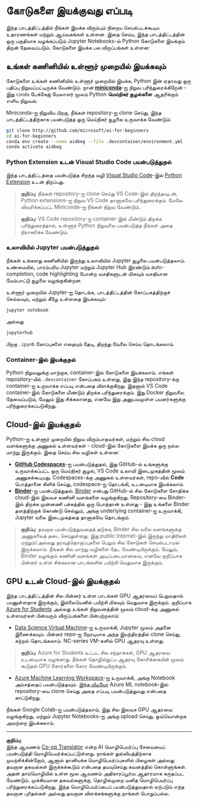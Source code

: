 <!--
CO_OP_TRANSLATOR_METADATA:
{
  "original_hash": "7df19702b8d2d3f7c4238c51bec2c8fc",
  "translation_date": "2025-10-11T11:34:48+00:00",
  "source_file": "lessons/0-course-setup/how-to-run.md",
  "language_code": "ta"
}
-->
# கோடுகளை இயக்குவது எப்படி

இந்த பாடத்திட்டத்தில் நீங்கள் இயக்க விரும்பும் நிறைய செயல்படக்கூடிய உதாரணங்கள் மற்றும் ஆய்வகங்கள் உள்ளன. இதை செய்ய, இந்த பாடத்திட்டத்தின் ஒரு பகுதியாக வழங்கப்படும் Jupyter Notebooks-ல் Python கோடுகளை இயக்கும் திறன் தேவைப்படும். கோடுகளை இயக்க பல விருப்பங்கள் உள்ளன:

## உங்கள் கணினியில் உள்ளூர் முறையில் இயக்கவும்

கோடுகளை உங்கள் கணினியில் உள்ளூர் முறையில் இயக்க, Python இன் ஏதாவது ஒரு பதிப்பு நிறுவப்பட்டிருக்க வேண்டும். நான் **[miniconda](https://conda.io/en/latest/miniconda.html)**-ஐ நிறுவ பரிந்துரைக்கிறேன் - இது `conda` பேக்கேஜ் மேலாளர் மூலம் Python **மெய்நிகர் சூழல்களை** ஆதரிக்கும் எளிய நிறுவல்.

Miniconda-ஐ நிறுவிய பிறகு, நீங்கள் repository-ஐ clone செய்து, இந்த பாடத்திட்டத்திற்காக பயன்படுத்த ஒரு மெய்நிகர் சூழலை உருவாக்க வேண்டும்:

```bash
git clone http://github.com/microsoft/ai-for-beginners
cd ai-for-beginners
conda env create --name ai4beg --file .devcontainer/environment.yml
conda activate ai4beg
```

### Python Extension உடன் Visual Studio Code பயன்படுத்துதல்

இந்த பாடத்திட்டத்தை பயன்படுத்த சிறந்த வழி [Visual Studio Code](http://code.visualstudio.com/?WT.mc_id=academic-77998-cacaste)-இல் [Python Extension](https://marketplace.visualstudio.com/items?itemName=ms-python.python&WT.mc_id=academic-77998-cacaste) உடன் திறப்பது.

> **குறிப்பு**: நீங்கள் repository-ஐ clone செய்து VS Code-இல் திறந்தவுடன், Python extensions-ஐ நிறுவ VS Code தானாகவே பரிந்துரைக்கும். மேலே விவரிக்கப்பட்ட Miniconda-ஐ நீங்கள் நிறுவ வேண்டும்.

> **குறிப்பு**: VS Code repository-ஐ container-இல் மீண்டும் திறக்க பரிந்துரைத்தால், உள்ளூர் Python நிறுவலை பயன்படுத்த நீங்கள் அதை நிராகரிக்க வேண்டும்.

### உலாவியில் Jupyter பயன்படுத்துதல்

நீங்கள் உங்களது கணினியில் இருந்து உலாவியில் Jupyter சூழலை பயன்படுத்தலாம். உண்மையில், பாரம்பரிய Jupyter மற்றும் Jupyter Hub இரண்டும் auto-completion, code highlighting போன்ற வசதிகளுடன் மிகவும் வசதியான மேம்பாட்டு சூழலை வழங்குகின்றன.

உள்ளூர் முறையில் Jupyter-ஐ தொடங்க, பாடத்திட்டத்தின் கோப்பகத்திற்குச் செல்லவும், மற்றும் கீழே உள்ளதை இயக்கவும்:

```bash
jupyter notebook
```
அல்லது
```bash
jupyterhub
```
பிறகு `.ipynb` கோப்புகளை எதையும் தேடி, திறந்து வேலை செய்ய தொடங்கலாம்.

### Container-இல் இயக்குதல்

Python நிறுவலுக்கு மாற்றாக, container-இல் கோடுகளை இயக்கலாம். எங்கள் repository-யில் `.devcontainer` கோப்பகம் உள்ளது, இது இந்த repository-க்கு container-ஐ உருவாக்க எப்படி என்பதை விளக்குகிறது. இதனால் VS Code container-இல் கோடுகளை மீண்டும் திறக்க பரிந்துரைக்கும். இது Docker நிறுவலை தேவைப்படும், மேலும் இது சிக்கலானது, எனவே இது அனுபவமுள்ள பயனர்களுக்கு பரிந்துரைக்கப்படுகிறது.

## Cloud-இல் இயக்குதல்

Python-ஐ உள்ளூர் முறையில் நிறுவ விரும்பாதவர்கள், மற்றும் சில cloud வளங்களுக்கு அணுகல் உள்ளவர்கள் - cloud-இல் கோடுகளை இயக்க ஒரு நல்ல மாற்று இருக்கும். இதை செய்ய சில வழிகள் உள்ளன:

* **[GitHub Codespaces](https://github.com/features/codespaces)**-ஐ பயன்படுத்துதல், இது GitHub-ல் உங்களுக்கு உருவாக்கப்பட்ட ஒரு மெய்நிகர் சூழல், VS Code உலாவி இடைமுகத்தின் மூலம் அணுகக்கூடியது. Codespaces-க்கு அணுகல் உள்ளவர்கள், repo-வில் **Code** பொத்தானை கிளிக் செய்து, codespace-ஐ தொடங்கி, உடனடியாக இயக்கலாம்.
* **[Binder](https://mybinder.org/v2/gh/microsoft/ai-for-beginners/HEAD)**-ஐ பயன்படுத்துதல். [Binder](https://mybinder.org) என்பது GitHub-ல் சில கோடுகளை சோதிக்க cloud-இல் இலவச கணினி வளங்களை வழங்குகிறது. Repository-யை Binder-இல் திறக்க முன்னணி பக்கத்தில் ஒரு பொத்தான் உள்ளது - இது உங்களை Binder தளத்திற்குக் கொண்டு செல்லும், அங்கு underlying container-ஐ உருவாக்கி, Jupyter வலை இடைமுகத்தை தானாகவே தொடங்கும்.

> **குறிப்பு**: தவறாக பயன்படுத்துவதைத் தடுக்க, Binder சில வலை வளங்களுக்கு அணுகலைத் தடை செய்துள்ளது. இது public Internet-இல் இருந்து மாதிரிகள் மற்றும்/அல்லது தரவுத்தொகுப்புகளை பெறும் சில கோடுகள் செயல்படாமல் இருக்கலாம். நீங்கள் சில மாற்று வழிகளை தேட வேண்டியிருக்கும். மேலும், Binder வழங்கும் கணினி வளங்கள் அடிப்படையானவை, எனவே குறிப்பாக பின்னர் உள்ள சிக்கலான பாடங்களில் பயிற்சி மெதுவாக இருக்கும்.

## GPU உடன் Cloud-இல் இயக்குதல்

இந்த பாடத்திட்டத்தின் சில பின்னர் உள்ள பாடங்கள் GPU ஆதரவைப் பெறுவதால் பயனுள்ளதாக இருக்கும், இல்லையெனில் பயிற்சி மிகவும் மெதுவாக இருக்கும். குறிப்பாக [Azure for Students](https://azure.microsoft.com/free/students/?WT.mc_id=academic-77998-cacaste) அல்லது உங்கள் நிறுவனத்தின் மூலம் cloud-க்கு அணுகல் உள்ளவர்கள் பின்வரும் விருப்பங்களை பின்பற்றலாம்:

* [Data Science Virtual Machine](https://docs.microsoft.com/learn/modules/intro-to-azure-data-science-virtual-machine/?WT.mc_id=academic-77998-cacaste)-ஐ உருவாக்கி, Jupyter மூலம் அதனை இணைக்கவும். பின்னர் repo-ஐ நேரடியாக அந்த இயந்திரத்தில் clone செய்து, கற்றல் தொடங்கலாம். NC-series VM-களில் GPU ஆதரவு உள்ளது.

> **குறிப்பு**: Azure for Students உட்பட சில சந்தாக்கள், GPU ஆதரவை உடனடியாக வழங்காது. நீங்கள் தொழில்நுட்ப ஆதரவு கோரிக்கையின் மூலம் கூடுதல் GPU கோர்களை கோர வேண்டியிருக்கும்.

* [Azure Machine Learning Workspace](https://azure.microsoft.com/services/machine-learning/?WT.mc_id=academic-77998-cacaste)-ஐ உருவாக்கி, அங்கு Notebook அம்சத்தைப் பயன்படுத்தவும். [இந்த வீடியோ](https://azure-for-academics.github.io/quickstart/azureml-papers/) Azure ML notebook-இல் repository-யை clone செய்து அதை எப்படி பயன்படுத்துவது என்பதை காட்டுகிறது.

நீங்கள் Google Colab-ஐ பயன்படுத்தலாம், இது சில இலவச GPU ஆதரவை வழங்குகிறது, மற்றும் Jupyter Notebooks-ஐ அங்கு upload செய்து, ஒவ்வொன்றாக அவற்றை இயக்கலாம்.

---

**குறிப்பு**:  
இந்த ஆவணம் [Co-op Translator](https://github.com/Azure/co-op-translator) என்ற AI மொழிபெயர்ப்பு சேவையைப் பயன்படுத்தி மொழிபெயர்க்கப்பட்டுள்ளது. நாங்கள் துல்லியத்திற்காக முயற்சிக்கின்றோம், ஆனால் தானியக்க மொழிபெயர்ப்புகளில் பிழைகள் அல்லது தவறான தகவல்கள் இருக்கக்கூடும் என்பதை தயவுசெய்து கவனத்தில் கொள்ளுங்கள். அதன் தாய்மொழியில் உள்ள மூல ஆவணம் அதிகாரப்பூர்வ ஆதாரமாக கருதப்பட வேண்டும். முக்கியமான தகவல்களுக்கு, தொழில்முறை மனித மொழிபெயர்ப்பு பரிந்துரைக்கப்படுகிறது. இந்த மொழிபெயர்ப்பைப் பயன்படுத்துவதால் ஏற்படும் எந்த தவறான புரிதல்கள் அல்லது தவறான விளக்கங்களுக்கு நாங்கள் பொறுப்பல்ல.